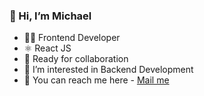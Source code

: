 ### 👋 Hi, I’m Michael
- 👨‍💻 Frontend Developer
- ⚛️ React JS
- 💞️ Ready for collaboration
- 🎯 I’m interested in Backend Development
- 📧 You can reach me here - [Mail me](michaelamao442@gmail.com)

<!---
mich-demo23/mich-demo23 is a ✨ special ✨ repository because its `README.md` (this file) appears on your GitHub profile.
You can click the Preview link to take a look at your changes.
--->
